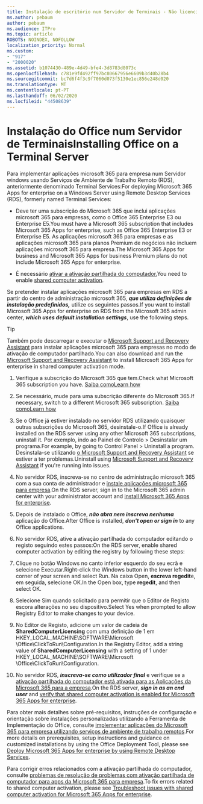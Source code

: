 ```yaml
---
title: Instalação de escritório num Servidor de Terminais - Não licenciado
ms.author: pebaum
author: pebaum
ms.audience: ITPro
ms.topic: article
ROBOTS: NOINDEX, NOFOLLOW
localization_priority: Normal
ms.custom:
- "917"
- "2000020"
ms.assetid: b1074430-489e-4d49-bfe4-3d8783d8073c
ms.openlocfilehash: c781e9fd492ff97bc80667956e6609b3d40b28b4
ms.sourcegitcommit: bc7d6f4f3c9f7060d073f5130e1ec856e248d020
ms.translationtype: MT
ms.contentlocale: pt-PT
ms.lasthandoff: 06/02/2020
ms.locfileid: "44508639"
---
```

# <a name="installing-office-on-a-terminal-server"></a><span data-ttu-id="383e1-102">Instalação do Office num Servidor de Terminais</span><span class="sxs-lookup"><span data-stu-id="383e1-102">Installing Office on a Terminal Server</span></span>

<span data-ttu-id="383e1-103">Para implementar aplicações microsoft 365 para empresa num Servidor windows usando Serviços de Ambiente de Trabalho Remoto (RDS), anteriormente denominado Terminal Services:</span><span class="sxs-lookup"><span data-stu-id="383e1-103">For deploying Microsoft 365 Apps for enterprise on a Windows Server using Remote Desktop Services (RDS), formerly named Terminal Services:</span></span>
  
- <span data-ttu-id="383e1-104">Deve ter uma subscrição do Microsoft 365 que inclui aplicações microsoft 365 para empresas, como o Office 365 Enterprise E3 ou Enterprise E5.</span><span class="sxs-lookup"><span data-stu-id="383e1-104">You must have a Microsoft 365 subscription that includes Microsoft 365 Apps for enterprise, such as Office 365 Enterprise E3 or Enterprise E5.</span></span> <span data-ttu-id="383e1-105">As aplicações microsoft 365 para empresas e as aplicações microsoft 365 para planos Premium de negócios não incluem aplicações microsoft 365 para empresa.</span><span class="sxs-lookup"><span data-stu-id="383e1-105">The Microsoft 365 Apps for business and Microsoft 365 Apps for business Premium plans do not include Microsoft 365 Apps for enterprise.</span></span>

- <span data-ttu-id="383e1-106">É necessário [ativar a ativação partilhada do computador.](https://docs.microsoft.com/DeployOffice/overview-shared-computer-activation)</span><span class="sxs-lookup"><span data-stu-id="383e1-106">You need to enable [shared computer activation](https://docs.microsoft.com/DeployOffice/overview-shared-computer-activation).</span></span>

<span data-ttu-id="383e1-107">Se pretender instalar aplicações microsoft 365 para empresas em RDS a partir do centro de administração microsoft 365, ***que utiliza definições de instalação predefinidos,*** utilize os seguintes passos.</span><span class="sxs-lookup"><span data-stu-id="383e1-107">If you want to install Microsoft 365 Apps for enterprise on RDS from the Microsoft 365 admin center, ***which uses default installation settings***, use the following steps.</span></span>

> [!TIP]
> <span data-ttu-id="383e1-108">Também pode descarregar e executar o [Microsoft Support and Recovery Assistant](https://aka.ms/SaRA_OfficeSCA_M365Portal) para instalar aplicações microsoft 365 para empresas no modo de ativação de computador partilhado.</span><span class="sxs-lookup"><span data-stu-id="383e1-108">You can also download and run the [Microsoft Support and Recovery Assistant](https://aka.ms/SaRA_OfficeSCA_M365Portal) to install Microsoft 365 Apps for enterprise in shared computer activation mode.</span></span>
  
1. <span data-ttu-id="383e1-109">Verifique a subscrição do Microsoft 365 que tem.</span><span class="sxs-lookup"><span data-stu-id="383e1-109">Check what Microsoft 365 subscription you have.</span></span> [<span data-ttu-id="383e1-110">Saiba como</span><span class="sxs-lookup"><span data-stu-id="383e1-110">Learn how</span></span>](https://docs.microsoft.com/microsoft-365/admin/admin-overview/what-subscription-do-i-have)

2. <span data-ttu-id="383e1-111">Se necessário, mude para uma subscrição diferente do Microsoft 365.</span><span class="sxs-lookup"><span data-stu-id="383e1-111">If necessary, switch to a different Microsoft 365 subscription.</span></span> [<span data-ttu-id="383e1-112">Saiba como</span><span class="sxs-lookup"><span data-stu-id="383e1-112">Learn how</span></span>](https://docs.microsoft.com/microsoft-365/commerce/subscriptions/switch-to-a-different-plan)

3. <span data-ttu-id="383e1-113">Se o Office já estiver instalado no servidor RDS utilizando quaisquer outras subscrições do Microsoft 365, desinstale-o.</span><span class="sxs-lookup"><span data-stu-id="383e1-113">If Office is already installed on the RDS server using any other Microsoft 365 subscriptions, uninstall it.</span></span> <span data-ttu-id="383e1-114">Por exemplo, indo ao Painel de Controlo \> Desinstalar um programa.</span><span class="sxs-lookup"><span data-stu-id="383e1-114">For example, by going to Control Panel \> Uninstall a program.</span></span> <span data-ttu-id="383e1-115">Desinstala-se utilizando [o Microsoft Support and Recovery Assistant](https://aka.ms/SARA-OfficeUninstall-Alchemy) se estiver a ter problemas.</span><span class="sxs-lookup"><span data-stu-id="383e1-115">Uninstall using [Microsoft Support and Recovery Assistant](https://aka.ms/SARA-OfficeUninstall-Alchemy) if you're running into issues.</span></span>

4. <span data-ttu-id="383e1-116">No servidor RDS, inscreva-se no centro de administração microsoft 365 com a sua conta de administrador e [instale aplicações microsoft 365 para empresa](https://portal.office.com/OLS/MySoftware.aspx).</span><span class="sxs-lookup"><span data-stu-id="383e1-116">On the RDS server, sign in to the Microsoft 365 admin center with your administrator account and [install Microsoft 365 Apps for enterprise](https://portal.office.com/OLS/MySoftware.aspx).</span></span>

5. <span data-ttu-id="383e1-117">Depois de instalado o Office, ***não abra nem inscreva nenhuma*** aplicação do Office.</span><span class="sxs-lookup"><span data-stu-id="383e1-117">After Office is installed, ***don't open or sign in*** to any Office applications.</span></span>

6. <span data-ttu-id="383e1-118">No servidor RDS, ative a ativação partilhada do computador editando o registo seguindo estes passos:</span><span class="sxs-lookup"><span data-stu-id="383e1-118">On the RDS server, enable shared computer activation by editing the registry by following these steps:</span></span>

1. <span data-ttu-id="383e1-119">Clique no botão Windows no canto inferior esquerdo do seu ecrã e selecione Executar.</span><span class="sxs-lookup"><span data-stu-id="383e1-119">Right-click the Windows button in the lower left-hand corner of your screen and select Run.</span></span> <span data-ttu-id="383e1-120">Na caixa Open, **escreva regedit**e, em seguida, selecione OK.</span><span class="sxs-lookup"><span data-stu-id="383e1-120">In the Open box, type **regedit**, and then select OK.</span></span>

2. <span data-ttu-id="383e1-121">Selecione Sim quando solicitado para permitir que o Editor de Registo escora alterações no seu dispositivo.</span><span class="sxs-lookup"><span data-stu-id="383e1-121">Select Yes when prompted to allow Registry Editor to make changes to your device.</span></span>

3. <span data-ttu-id="383e1-122">No Editor de Registo, adicione um valor de cadeia de **SharedComputerLicensing** com uma definição de 1 em HKEY_LOCAL_MACHINE\SOFTWARE\Microsoft \Office\ClickToRun\Configuration.</span><span class="sxs-lookup"><span data-stu-id="383e1-122">In the Registry Editor, add a string value of **SharedComputerLicensing** with a setting of 1 under HKEY_LOCAL_MACHINE\SOFTWARE\Microsoft \Office\ClickToRun\Configuration.</span></span>

7. <span data-ttu-id="383e1-123">No servidor RDS, ***inscreva-se como utilizador final*** e verifique se a [ativação partilhada do computador está ativada para as Aplicações da Microsoft 365 para a empresa](https://docs.microsoft.com/DeployOffice/troubleshoot-shared-computer-activation#verify-that-activation-for-microsoft-365-apps-succeeded).</span><span class="sxs-lookup"><span data-stu-id="383e1-123">On the RDS server, ***sign in as an end user*** and [verify that shared computer activation is enabled for Microsoft 365 Apps for enterprise](https://docs.microsoft.com/DeployOffice/troubleshoot-shared-computer-activation#verify-that-activation-for-microsoft-365-apps-succeeded).</span></span>

<span data-ttu-id="383e1-124">Para obter mais detalhes sobre pré-requisitos, instruções de configuração e orientação sobre instalações personalizadas utilizando a Ferramenta de Implementação do Office, consulte [implementar aplicações do Microsoft 365 para empresa utilizando serviços de ambiente de trabalho remotos](https://docs.microsoft.com/DeployOffice/deploy-microsoft-365-apps-remote-desktop-services).</span><span class="sxs-lookup"><span data-stu-id="383e1-124">For more details on prerequisites, setup instructions and guidance on customized installations by using the Office Deployment Tool, please see [Deploy Microsoft 365 Apps for enterprise by using Remote Desktop Services](https://docs.microsoft.com/DeployOffice/deploy-microsoft-365-apps-remote-desktop-services).</span></span>
  
<span data-ttu-id="383e1-125">Para corrigir erros relacionados com a ativação partilhada do computador, consulte [problemas de resolução de problemas com ativação partilhada de computador para apps da Microsoft 365 para empresa](https://docs.microsoft.com/DeployOffice/troubleshoot-shared-computer-activation).</span><span class="sxs-lookup"><span data-stu-id="383e1-125">To fix errors related to shared computer activation, please see [Troubleshoot issues with shared computer activation for Microsoft 365 Apps for enterprise](https://docs.microsoft.com/DeployOffice/troubleshoot-shared-computer-activation).</span></span>
  
